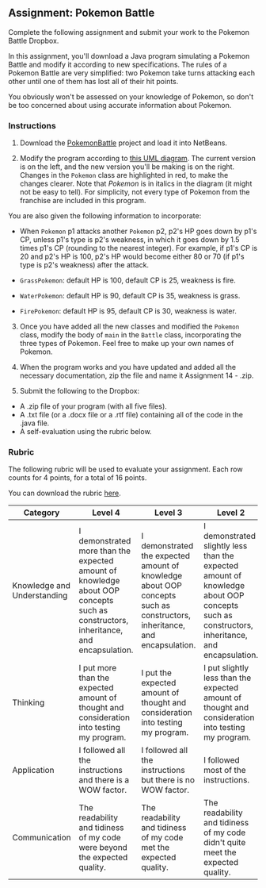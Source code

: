 ## Assignment: Pokemon Battle

Complete the following assignment and submit your work to the Pokemon Battle Dropbox.

In this assignment, you'll download a Java program simulating a Pokemon Battle and modify it according to new specifications. The rules of a Pokemon Battle are very simplified: two Pokemon take turns attacking each other until one of them has lost all of their hit points.

You obviously won't be assessed on your knowledge of Pokemon, so don't be too concerned about using accurate information about Pokemon.
 
### Instructions

1. Download the [PokemonBattle](../Java_Programs/PokemonBattle.zip) project and load it into NetBeans.

2. Modify the program according to [this UML diagram](../Images/Pokemon_Battle_UML.png). The current version is on the left, and the new version you'll be making is on the right. Changes in the `Pokemon` class are highlighted in red, to make the changes clearer. Note that *Pokemon* is in italics in the diagram (it might not be easy to tell). For simplicity, not every type of Pokemon from the franchise are included in this program.

  You are also given the following information to incorporate: 

  * When `Pokemon` p1 attacks another `Pokemon` p2, p2's HP goes down by p1's CP, unless p1's type is p2's weakness, in which it goes down by 1.5 times p1's CP (rounding to the nearest integer). For example, if p1's CP is 20 and p2's HP is 100, p2's HP would become either 80 or 70 (if p1's type is p2's weakness) after the attack.

  * `GrassPokemon`: default HP is 100, default CP is 25, weakness is fire.

  * `WaterPokemon`: default HP is 90, default CP is 35, weakness is grass.

  * `FirePokemon`: default HP is 95, default CP is 30, weakness is water.

3. Once you have added all the new classes and modified the `Pokemon` class, modify the body of `main` in the `Battle` class, incorporating the three types of Pokemon. Feel free to make up your own names of Pokemon.

4. When the program works and you have updated and added all the necessary documentation, zip the file and name it Assignment 14 - <insert your name here>.zip.

5. Submit the following to the Dropbox:

  * A .zip file of your program (with all five files).
  * A .txt file (or a .docx file or a .rtf file) containing all of the code in the .java file.
  * A self-evaluation using the rubric below.


### Rubric

The following rubric will be used to evaluate your assignment. Each row counts for 4 points, for a total of 16 points.

You can download the rubric [here](https://docs.google.com/document/d/1LiMgj04qYihMr_0xN_e8ZXUSQMTIkV-HW0DN_cVwgM0/edit?usp=sharing).


| Category | Level 4 | Level 3 | Level 2 | Level 1 | Below Level 1 |
| --- | --- | --- | --- | --- | --- |
| Knowledge and Understanding  | I demonstrated more than the expected amount of knowledge about OOP concepts such as constructors, inheritance, and encapsulation. | I demonstrated the expected amount of knowledge about OOP concepts such as constructors, inheritance, and encapsulation.  | I demonstrated slightly less than the expected amount of knowledge about OOP concepts such as constructors, inheritance, and encapsulation. | I demonstrated a small amount of knowledge about OOP concepts such as constructors, inheritance, and encapsulation. | I demonstrated no knowledge about OOP concepts such as constructors, inheritance, and encapsulation. |
| Thinking | I put more than the expected amount of thought and consideration into testing my program. | I put the expected amount of thought and consideration into testing my program. | I put slightly less than the expected amount of thought and consideration into testing my program. | I put a small amount of thought and consideration into testing my program. | I put no thought and consideration into the testing my program. |
| Application | I followed all the instructions and there is a WOW factor. | I followed all the instructions but there is no WOW factor. | I followed most of the instructions. | I followed some of the instructions. | I followed none of the instructions. |
| Communication | The readability and tidiness of my code were beyond the expected quality. | The readability and tidiness of my code met the expected quality. | The readability and tidiness of my code didn't quite meet the expected quality. | The readability and tidiness of my code were far below the expected quality. | My code was not readable nor tidy at all. |
